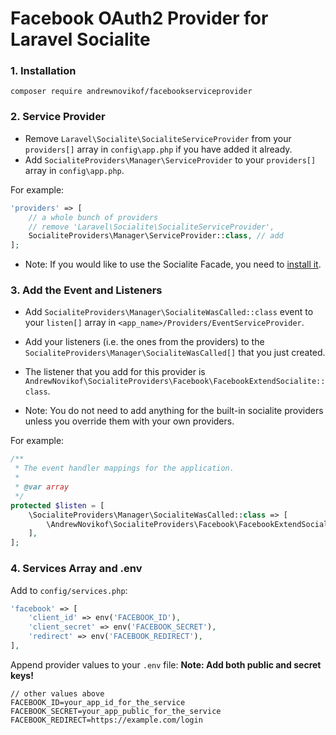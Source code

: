 # Facebook OAuth2 Provider for Laravel Socialite

### 1. Installation

`composer require andrewnovikof/facebookserviceprovider`

### 2. Service Provider

* Remove `Laravel\Socialite\SocialiteServiceProvider` from your `providers[]` array in `config\app.php` if you have added it already.
* Add `SocialiteProviders\Manager\ServiceProvider` to your `providers[]` array in `config\app.php`.

For example:
```php
'providers' => [
    // a whole bunch of providers
    // remove 'Laravel\Socialite\SocialiteServiceProvider',
    SocialiteProviders\Manager\ServiceProvider::class, // add
];
```
* Note: If you would like to use the Socialite Facade, you need to [install it](http://laravel.com/docs/5.2/authentication#social-authentication).

### 3. Add the Event and Listeners

* Add `SocialiteProviders\Manager\SocialiteWasCalled::class` event to your `listen[]` array in `<app_name>/Providers/EventServiceProvider`.

* Add your listeners (i.e. the ones from the providers) to the `SocialiteProviders\Manager\SocialiteWasCalled[]` that you just created.

* The listener that you add for this provider is `AndrewNovikof\SocialiteProviders\Facebook\FacebookExtendSocialite::class`.

* Note: You do not need to add anything for the built-in socialite providers unless you override them with your own providers.

For example:
```php
/**
 * The event handler mappings for the application.
 *
 * @var array
 */
protected $listen = [
    \SocialiteProviders\Manager\SocialiteWasCalled::class => [
        \AndrewNovikof\SocialiteProviders\Facebook\FacebookExtendSocialite::class
    ],
];
```

### 4. Services Array and .env

Add to `config/services.php`:
```php
'facebook' => [
    'client_id' => env('FACEBOOK_ID'),
    'client_secret' => env('FACEBOOK_SECRET'),
    'redirect' => env('FACEBOOK_REDIRECT'),  
],
```

Append provider values to your `.env` file:
**Note: Add both public and secret keys!**
```
// other values above
FACEBOOK_ID=your_app_id_for_the_service
FACEBOOK_SECRET=your_app_public_for_the_service
FACEBOOK_REDIRECT=https://example.com/login
```
